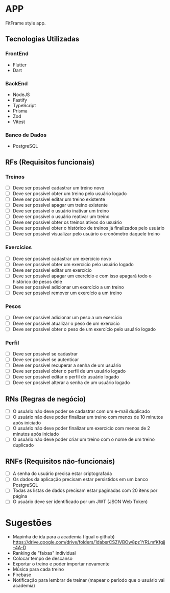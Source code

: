 # APP

FitFrame style app.

## Tecnologias Utilizadas

### FrontEnd

- Flutter
- Dart

### BackEnd

- NodeJS
- Fastify
- TypeScript
- Prisma
- Zod
- Vitest

### Banco de Dados
- PostgreSQL

## RFs (Requisitos funcionais)

### Treinos

- [ ] Deve ser possível cadastrar um treino novo
- [ ] Deve ser possível obter um treino pelo usuário logado
- [ ] Deve ser possível editar um treino existente
- [ ] Deve ser possível apagar um treino existente
- [ ] Deve ser possível o usuário inativar um treino
- [ ] Deve ser possível o usuário reativar um treino
- [ ] Deve ser possível obter os treinos ativos do usuário
- [ ] Deve ser possível obter o histórico de treinos já finalizados pelo usuário
- [ ] Deve ser possível visualizar pelo usuário o cronômetro daquele treino

### Exercícios

- [ ] Deve ser possível cadastrar um exercício novo
- [ ] Deve ser possível obter um exercício pelo usuário logado
- [ ] Deve ser possível editar um exercício
- [ ] Deve ser possível apagar um exercício e com isso apagará todo o histórico de pesos dele
- [ ] Deve ser possível adicionar um exercício a um treino
- [ ] Deve ser possível remover um exercício a um treino

### Pesos

- [ ] Deve ser possível adicionar um peso a um exercício
- [ ] Deve ser possível atualizar o peso de um exercício
- [ ] Deve ser possível obter o peso de um exercício pelo usuário logado

### Perfil

- [ ] Deve ser possível se cadastrar
- [ ] Deve ser possível se autenticar
- [ ] Deve ser possível recuperar a senha de um usuário
- [ ] Deve ser possível obter o perfil de um usuário logado
- [ ] Deve ser possível editar o perfil do usuário logado
- [ ] Deve ser possível alterar a senha de um usuário logado

## RNs (Regras de negócio)

- [ ] O usuário não deve poder se cadastrar com um e-mail duplicado
- [ ] O usuário não deve poder finalizar um treino com menos de 10 minutos após iniciado
- [ ] O usuário não deve poder finalizar um exercício com menos de 2 minutos após iniciado
- [ ] O usuário não deve poder criar um treino com o nome de um treino duplicado

## RNFs (Requisitos não-funcionais)

- [ ] A senha do usuário precisa estar criptografada
- [ ] Os dados da aplicação precisam estar persistidos em um banco PostgreSQL
- [ ] Todas as listas de dados precisam estar paginadas com 20 itens por página
- [ ] O usuário deve ser identificado por um JWT (JSON Web Token)

# Sugestões

- Mapinha de ida para a academia (Igual o github)
  https://drive.google.com/drive/folders/1dabsrCSZIVBOw8pz1YRLmfKfgjj-4A-D
- Ranking de "faixas" individual
- Colocar tempo de descanso
- Exportar o treino e poder importar novamente
- Música para cada treino
- Firebase
- Notificação para lembrar de treinar (mapear o período que o usuário vai academia)